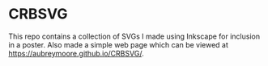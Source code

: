 # CRBSVG

This repo contains a collection of SVGs I made using Inkscape for inclusion in a poster. Also made a simple web page which can be viewed at https://aubreymoore.github.io/CRBSVG/.
